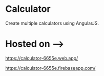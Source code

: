 # Calculator
Create multiple calculators using AngularJS.
# Hosted on -->
https://calculator-6655e.web.app/

https://calculator-6655e.firebaseapp.com/
